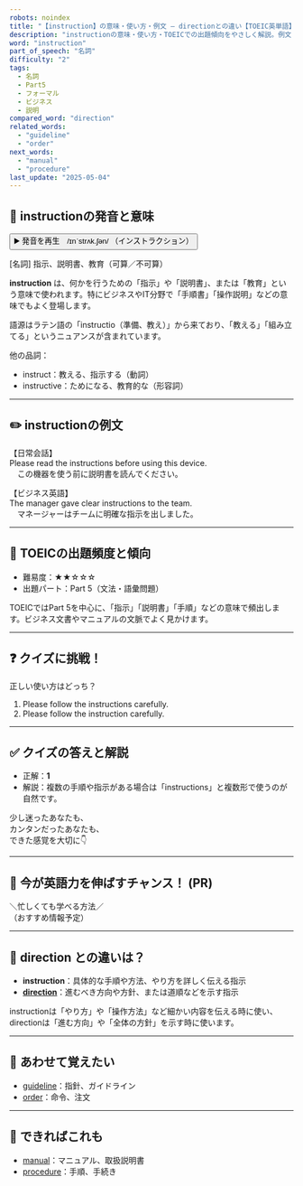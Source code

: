 ```yaml
---
robots: noindex
title: "【instruction】の意味・使い方・例文 ― directionとの違い【TOEIC英単語】"
description: "instructionの意味・使い方・TOEICでの出題傾向をやさしく解説。例文・クイズ付きでdirectionとの違いもわかりやすく学べます。"
word: "instruction"
part_of_speech: "名詞"
difficulty: "2"
tags:
  - 名詞
  - Part5
  - フォーマル
  - ビジネス
  - 説明
compared_word: "direction"
related_words:
  - "guideline"
  - "order"
next_words:
  - "manual"
  - "procedure"
last_update: "2025-05-04"
---
```


## 🔰 instructionの発音と意味

<button class="play-audio" onclick="playTTS('instruction')">
  <span class="play-audio-main">
    ▶️ 発音を再生　/ɪnˈstrʌk.ʃən/
  </span>
  <span class="play-audio-sub">
    （インストラクション）
  </span>
</button>

[名詞] 指示、説明書、教育（可算／不可算）

**instruction** は、何かを行うための「指示」や「説明書」、または「教育」という意味で使われます。特にビジネスやIT分野で「手順書」「操作説明」などの意味でもよく登場します。

語源はラテン語の「instructio（準備、教え）」から来ており、「教える」「組み立てる」というニュアンスが含まれています。

他の品詞：  
- instruct：教える、指示する（動詞）
- instructive：ためになる、教育的な（形容詞）

---

## ✏️ instructionの例文

【日常会話】  
Please read the instructions before using this device.  
　この機器を使う前に説明書を読んでください。

【ビジネス英語】  
The manager gave clear instructions to the team.  
　マネージャーはチームに明確な指示を出しました。

---

## 🎯 TOEICの出題頻度と傾向

- 難易度：★★☆☆☆
- 出題パート：Part 5（文法・語彙問題）

TOEICではPart 5を中心に、「指示」「説明書」「手順」などの意味で頻出します。ビジネス文書やマニュアルの文脈でよく見かけます。

---

## ❓ クイズに挑戦！

正しい使い方はどっち？

1. Please follow the instructions carefully.  
2. Please follow the instruction carefully.

---

## ✅ クイズの答えと解説

- 正解：**1**
- 解説：複数の手順や指示がある場合は「instructions」と複数形で使うのが自然です。

少し迷ったあなたも、  
カンタンだったあなたも、  
できた感覚を大切に👇️

---

## 🚀 今が英語力を伸ばすチャンス！ (PR)

<div class="info-center">
＼忙しくても学べる方法／<br>  
（おすすめ情報予定）
</div>

---

## 🤔  direction との違いは？

- **instruction**：具体的な手順や方法、やり方を詳しく伝える指示
- **[direction](/word/direction)**：進むべき方向や方針、または道順などを示す指示

instructionは「やり方」や「操作方法」など細かい内容を伝える時に使い、directionは「進む方向」や「全体の方針」を示す時に使います。

---

## 🧩 あわせて覚えたい

- [guideline](/word/guideline)：指針、ガイドライン
- [order](/word/order)：命令、注文

---

## 📖 できればこれも

- [manual](/word/manual)：マニュアル、取扱説明書
- [procedure](/word/procedure)：手順、手続き

<!-- cvid: aid13_bid30 -->
